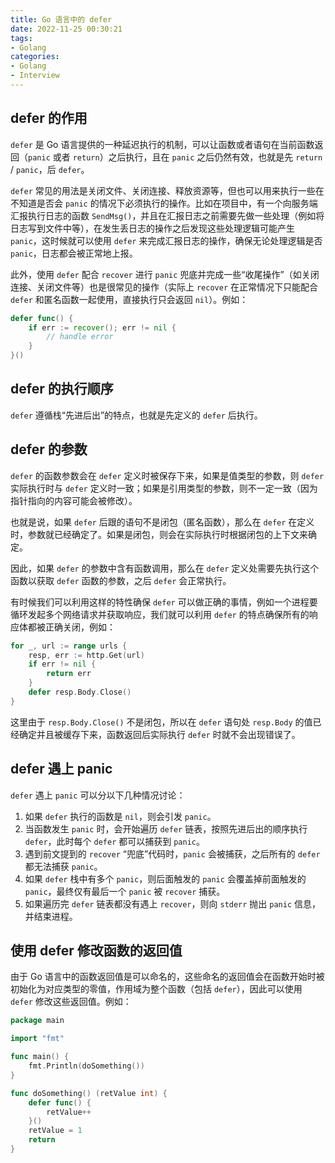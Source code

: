 ```yaml
---
title: Go 语言中的 defer
date: 2022-11-25 00:30:21
tags:
- Golang
categories:
- Golang
- Interview
---
```


## defer 的作用

`defer` 是 Go 语言提供的一种延迟执行的机制，可以让函数或者语句在当前函数返回（`panic` 或者 `return`）之后执行，且在 `panic` 之后仍然有效，也就是先 `return` / `panic`，后 `defer`。

`defer` 常见的用法是关闭文件、关闭连接、释放资源等，但也可以用来执行一些在不知道是否会 `panic` 的情况下必须执行的操作。比如在项目中，有一个向服务端汇报执行日志的函数 `SendMsg()`，并且在汇报日志之前需要先做一些处理（例如将日志写到文件中等），在发生丢日志的操作之后发现这些处理逻辑可能产生 `panic`，这时候就可以使用 `defer` 来完成汇报日志的操作，确保无论处理逻辑是否 `panic`，日志都会被正常地上报。

此外，使用 `defer` 配合 `recover` 进行 `panic` 兜底并完成一些“收尾操作”（如关闭连接、关闭文件等）也是很常见的操作（实际上 `recover` 在正常情况下只能配合 `defer` 和匿名函数一起使用，直接执行只会返回 `nil`）。例如：

```go
defer func() {
    if err := recover(); err != nil {
        // handle error
    }
}()
```

## defer 的执行顺序

`defer` 遵循栈“先进后出”的特点，也就是先定义的 `defer` 后执行。

## defer 的参数

`defer` 的函数参数会在 `defer` 定义时被保存下来，如果是值类型的参数，则 `defer` 实际执行时与 `defer` 定义时一致；如果是引用类型的参数，则不一定一致（因为指针指向的内容可能会被修改）。

也就是说，如果 `defer` 后跟的语句不是闭包（匿名函数），那么在 `defer` 在定义时，参数就已经确定了。如果是闭包，则会在实际执行时根据闭包的上下文来确定。

因此，如果 `defer` 的参数中含有函数调用，那么在 `defer` 定义处需要先执行这个函数以获取 `defer` 函数的参数，之后 `defer` 会正常执行。

有时候我们可以利用这样的特性确保 `defer` 可以做正确的事情，例如一个进程要循环发起多个网络请求并获取响应，我们就可以利用 `defer` 的特点确保所有的响应体都被正确关闭，例如：

```go
for _, url := range urls {
    resp, err := http.Get(url)
    if err != nil {
        return err
    }
    defer resp.Body.Close()
}
```

这里由于 `resp.Body.Close()` 不是闭包，所以在 `defer` 语句处 `resp.Body` 的值已经确定并且被缓存下来，函数返回后实际执行 `defer` 时就不会出现错误了。

## defer 遇上 panic

`defer` 遇上 `panic` 可以分以下几种情况讨论：

1. 如果 `defer` 执行的函数是 `nil`，则会引发 `panic`。
2. 当函数发生 `panic` 时，会开始遍历 `defer` 链表，按照先进后出的顺序执行 `defer`，此时每个 `defer` 都可以捕获到 `panic`。
3. 遇到前文提到的 `recover` “兜底”代码时，`panic` 会被捕获，之后所有的 `defer` 都无法捕获 `panic`。
4. 如果 `defer` 栈中有多个 `panic`，则后面触发的 `panic` 会覆盖掉前面触发的 `panic`，最终仅有最后一个 `panic` 被 `recover` 捕获。
5. 如果遍历完 `defer` 链表都没有遇上 `recover`，则向 `stderr` 抛出 `panic` 信息，并结束进程。

## 使用 defer 修改函数的返回值

由于 Go 语言中的函数返回值是可以命名的，这些命名的返回值会在函数开始时被初始化为对应类型的零值，作用域为整个函数（包括 `defer`），因此可以使用 `defer` 修改这些返回值。例如：

```go
package main

import "fmt"

func main() {
    fmt.Println(doSomething())
}

func doSomething() (retValue int) {
    defer func() {
        retValue++
    }()
    retValue = 1
    return
}
```
